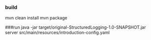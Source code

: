 ### build
mvn clean install
mvn package

###run
java -jar target/original-StructuredLogging-1.0-SNAPSHOT.jar  server src/main/resources/introduction-config.yaml 
